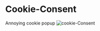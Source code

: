 # Cookie-Consent
Annoying cookie popup
![cookie-Consent](https://github.com/pranjalpatil2527/Cookie-Consent/assets/134942353/7da2e05e-ff77-46b7-bcf8-1ea4330350e0)
